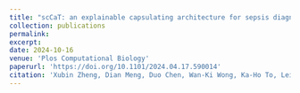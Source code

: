 ```yaml
---
title: "scCaT: an explainable capsulating architecture for sepsis diagnosis transferring from single-cell RNA sequencing"
collection: publications
permalink: 
excerpt: 
date: 2024-10-16
venue: 'Plos Computational Biology'
paperurl: 'https://doi.org/10.1101/2024.04.17.590014'
citation: 'Xubin Zheng, Dian Meng, Duo Chen, Wan-Ki Wong, Ka-Ho To, Lei Zhu, Jiafei Wu, Yining Liang, Kwong-Sak Leung, Man-Hon Wong, Lixin Cheng. scCaT: an explainable capsulating architecture for sepsis diagnosis transferring from single-cell RNA sequencing. Plos Computational Biology, 2024.'
---
```

